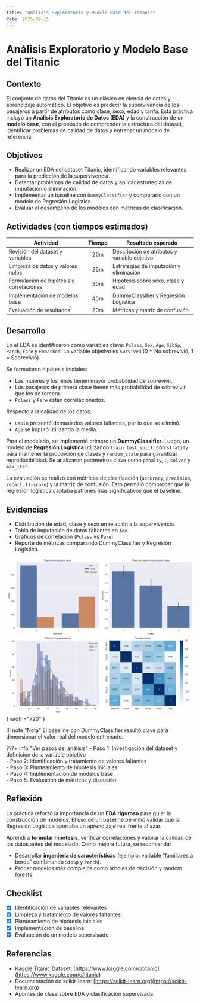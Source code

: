 ```yaml
---
title: "Análisis Exploratorio y Modelo Base del Titanic"
date: 2025-09-15
---
```


# Análisis Exploratorio y Modelo Base del Titanic

## Contexto
El conjunto de datos del Titanic es un clásico en ciencia de datos y aprendizaje automático. El objetivo es predecir la supervivencia de los pasajeros a partir de atributos como clase, sexo, edad y tarifa. Esta práctica incluyó un **Análisis Exploratorio de Datos (EDA)** y la construcción de un **modelo base**, con el propósito de comprender la estructura del dataset, identificar problemas de calidad de datos y entrenar un modelo de referencia.

## Objetivos
- Realizar un EDA del dataset Titanic, identificando variables relevantes para la predicción de la supervivencia.  
- Detectar problemas de calidad de datos y aplicar estrategias de imputación o eliminación.  
- Implementar un baseline con `DummyClassifier` y compararlo con un modelo de Regresión Logística.  
- Evaluar el desempeño de los modelos con métricas de clasificación.  

## Actividades (con tiempos estimados)

| Actividad                     | Tiempo | Resultado esperado                         |
|--------------------------------|:------:|--------------------------------------------|
| Revisión del dataset y variables | 20m   | Descripción de atributos y variable objetivo |
| Limpieza de datos y valores nulos | 25m   | Estrategias de imputación y eliminación     |
| Formulación de hipótesis y correlaciones | 30m   | Hipótesis sobre sexo, clase y edad         |
| Implementación de modelos base  | 45m   | DummyClassifier y Regresión Logística       |
| Evaluación de resultados        | 20m   | Métricas y matriz de confusión              |

## Desarrollo
En el EDA se identificaron como variables clave: `Pclass`, `Sex`, `Age`, `SibSp`, `Parch`, `Fare` y `Embarked`. La variable objetivo es `Survived` (0 = No sobrevivió, 1 = Sobrevivió).  

Se formularon hipótesis iniciales:  
- Las mujeres y los niños tienen mayor probabilidad de sobrevivir.  
- Los pasajeros de primera clase tienen más probabilidad de sobrevivir  que los de tercera.  
- `Pclass` y `Fare` están correlacionados.  

Respecto a la calidad de los datos:  
- `Cabin` presentó demasiados valores faltantes, por lo que se eliminó.  
- `Age` se imputó utilizando la media.  

Para el modelado, se implementó primero un **DummyClassifier**. Luego, un modelo de **Regresión Logística** utilizando `train_test_split`, con `stratify` para mantener la proporción de clases y `random_state` para garantizar reproducibilidad. Se analizaron parámetros clave como `penalty`, `C`, `solver` y `max_iter`.  

La evaluación se realizó con métricas de clasificación (`accuracy`, `precision`, `recall`, `f1-score`) y la matriz de confusión. Esto permitió comprobar que la regresión logística captaba patrones más significativos que el baseline.  

## Evidencias
- Distribución de edad, clase y sexo en relación a la supervivencia.  
- Tabla de imputación de datos faltantes en `Age`.  
- Gráficos de correlación (`Pclass` vs `Fare`).  
- Reporte de métricas comparando DummyClassifier y Regresión Logística.  

![Visualizaciones](../assets/UT1-TA4.png){ width="720" }

!!! note "Nota"
    El baseline con DummyClassifier resultó clave para dimensionar el valor real del modelo entrenado.  

???+ info "Ver pasos del análisis"
    - Paso 1: Investigación del dataset y definición de la variable objetivo  
    - Paso 2: Identificación y tratamiento de valores faltantes  
    - Paso 3: Planteamiento de hipótesis iniciales  
    - Paso 4: Implementación de modelos base  
    - Paso 5: Evaluación de métricas y discusión  

## Reflexión
La práctica reforzó la importancia de un **EDA riguroso** para guiar la construcción de modelos. El uso de un baseline permitió validar que la Regresión Logística aportaba un aprendizaje real frente al azar.  

Aprendí a **formular hipótesis**, verificar correlaciones y valorar la calidad de los datos antes del modelado. Como mejora futura, se recomienda:  
- Desarrollar **ingeniería de características** (ejemplo: variable “familiares a bordo” combinando `SibSp` y `Parch`).  
- Probar modelos más complejos como árboles de decisión y random forests.  

## Checklist

- [x] Identificación de variables relevantes  
- [x] Limpieza y tratamiento de valores faltantes  
- [x] Planteamiento de hipótesis iniciales  
- [x] Implementación de baseline  
- [x] Evaluación de un modelo supervisado  

## Referencias
- Kaggle Titanic Dataset: [https://www.kaggle.com/c/titanic](https://www.kaggle.com/c/titanic)  
- Documentación de scikit-learn: [https://scikit-learn.org](https://scikit-learn.org)  
- Apuntes de clase sobre EDA y clasificación supervisada.  
